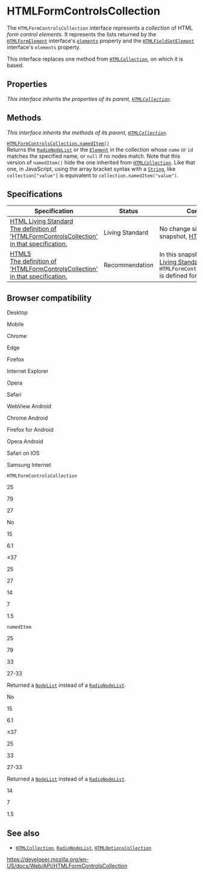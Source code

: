 # HTMLFormControlsCollection

The `HTMLFormControlsCollection` interface represents a _collection_ of HTML _form control elements_. It represents the lists returned by the [`HTMLFormElement`](htmlformelement) interface's [`elements`](htmlformelement/elements) property and the [`HTMLFieldSetElement`](htmlfieldsetelement) interface's <span class="page-not-created">`elements`</span> property.

This interface replaces one method from [`HTMLCollection`](htmlcollection), on which it is based.

## Properties

_This interface inherits the properties of its parent, [`HTMLCollection`](htmlcollection)._

## Methods

_This interface inherits the methods of its parent, [`HTMLCollection`](htmlcollection)._

[`HTMLFormControlsCollection.namedItem()`](htmlformcontrolscollection/nameditem)  
Returns the [`RadioNodeList`](radionodelist) or the [`Element`](element) in the collection whose `name` or `id` matches the specified name, or `null` if no nodes match. Note that this version of `namedItem()` hide the one inherited from [`HTMLCollection`](htmlcollection). Like that one, in JavaScript, using the array bracket syntax with a [`String`](https://developer.mozilla.org/en-US/docs/Web/JavaScript/Reference/Global_Objects/String), like `collection["value"]` is equivalent to `collection.namedItem("value")`.

## Specifications

<table><thead><tr class="header"><th>Specification</th><th>Status</th><th>Comment</th></tr></thead><tbody><tr class="odd"><td><a href="https://html.spec.whatwg.org/multipage/infrastructure.html#htmlformcontrolscollection">HTML Living Standard<br />
<span class="small">The definition of 'HTMLFormControlsCollection' in that specification.</span></a></td><td><span class="spec-living">Living Standard</span></td><td>No change since the last snapshot, <a href="https://www.w3.org/TR/html52/">HTML5</a>.</td></tr><tr class="even"><td><a href="https://www.w3.org/TR/html52/infrastructure.html#htmlformcontrolscollection">HTML5<br />
<span class="small">The definition of 'HTMLFormControlsCollection' in that specification.</span></a></td><td><span class="spec-rec">Recommendation</span></td><td>In this snapshot of <a href="https://html.spec.whatwg.org/multipage/">HTML Living Standard</a>, the <code>HTMLFormControlsCollections</code> is defined for the first time.</td></tr></tbody></table>

## Browser compatibility

Desktop

Mobile

Chrome

Edge

Firefox

Internet Explorer

Opera

Safari

WebView Android

Chrome Android

Firefox for Android

Opera Android

Safari on IOS

Samsung Internet

`HTMLFormControlsCollection`

25

79

27

No

15

6.1

≤37

25

27

14

7

1.5

`namedItem`

25

79

33

27-33

Returned a [`NodeList`](https://developer.mozilla.org/docs/Web/API/NodeList) instead of a [`RadioNodeList`](https://developer.mozilla.org/docs/Web/API/RadioNodeList).

No

15

6.1

≤37

25

33

27-33

Returned a [`NodeList`](https://developer.mozilla.org/docs/Web/API/NodeList) instead of a [`RadioNodeList`](https://developer.mozilla.org/docs/Web/API/RadioNodeList).

14

7

1.5

## See also

- [`HTMLCollection`](htmlcollection), [`RadioNodeList`](radionodelist), [`HTMLOptionsCollection`](htmloptionscollection)

<a href="https://developer.mozilla.org/en-US/docs/Web/API/HTMLFormControlsCollection" class="_attribution-link">https://developer.mozilla.org/en-US/docs/Web/API/HTMLFormControlsCollection</a>
